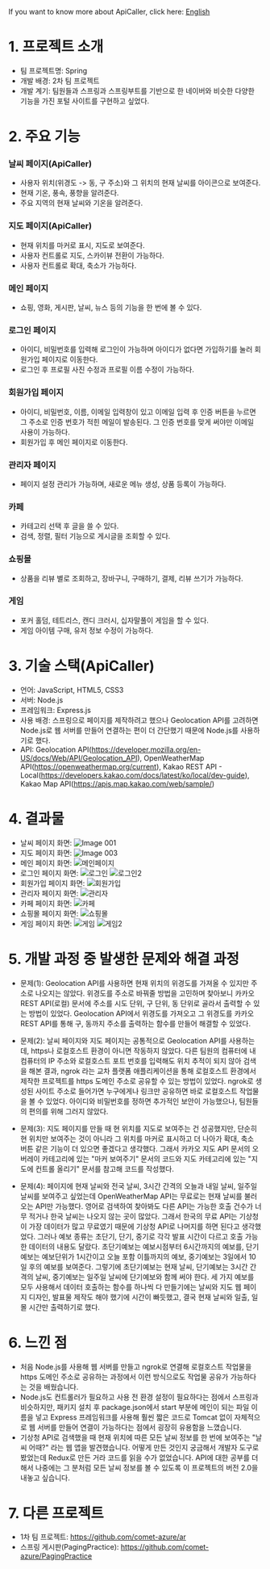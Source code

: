 If you want to know more about ApiCaller, click here: <a href="README-EN.md">English</a>

# 1. 프로젝트 소개
- 팀 프로젝트명: Spring
- 개발 배경: 2차 팀 프로젝트
- 개발 계기: 팀원들과 스프링과 스프링부트를 기반으로 한 네이버와 비슷한 다양한 기능을 가진 포털 사이트를 구현하고 싶었다.

# 2. 주요 기능
### 날씨 페이지(ApiCaller)
- 사용자 위치(위경도 -> 동, 구 주소)와 그 위치의 현재 날씨를 아이콘으로 보여준다.
- 현재 기온, 풍속, 풍향을 알려준다.
- 주요 지역의 현재 날씨와 기온을 알려준다.

### 지도 페이지(ApiCaller)
- 현재 위치를 마커로 표시, 지도로 보여준다.
- 사용자 컨트롤로 지도, 스카이뷰 전환이 가능하다.
- 사용자 컨트롤로 확대, 축소가 가능하다.

### 메인 페이지
- 쇼핑, 영화, 게시판, 날씨, 뉴스 등의 기능을 한 번에 볼 수 있다.

### 로그인 페이지
- 아이디, 비밀번호를 입력해 로그인이 가능하며 아이디가 없다면 가입하기를 눌러 회원가입 페이지로 이동한다.
- 로그인 후 프로필 사진 수정과 프로필 이름 수정이 가능하다.

### 회원가입 페이지
- 아이디, 비밀번호, 이름, 이메일 입력창이 있고 이메일 입력 후 인증 버튼을 누르면 그 주소로 인증 번호가 적힌 메일이 발송된다. 그 인증 번호를 맞게 써야만 이메일 사용이 가능하다.
- 회원가입 후 메인 페이지로 이동한다.

### 관리자 페이지
- 페이지 설정 관리가 가능하며, 새로운 메뉴 생성, 상품 등록이 가능하다.

### 카페
- 카테고리 선택 후 글을 쓸 수 있다.
- 검색, 정렬, 필터 기능으로 게시글을 조회할 수 있다.

### 쇼핑몰
- 상품을 리뷰 별로 조회하고, 장바구니, 구매하기, 결제, 리뷰 쓰기가 가능하다.

### 게임
- 포커 홀덤, 테트리스, 캔디 크러시, 십자말풀이 게임을 할 수 있다.
- 게임 아이템 구매, 유저 정보 수정이 가능하다.

# 3. 기술 스택(ApiCaller)
- 언어: JavaScript, HTML5, CSS3
- 서버: Node.js
- 프레임워크: Express.js
- 사용 배경: 스프링으로 페이지를 제작하려고 했으나 Geolocation API를 고려하면 Node.js로 웹 서버를 만들어 연결하는 편이 더 간단했기 때문에 Node.js를 사용하기로 했다.
- API: Geolocation API(https://developer.mozilla.org/en-US/docs/Web/API/Geolocation_API), OpenWeatherMap API(https://openweathermap.org/current), Kakao REST API - Local(https://developers.kakao.com/docs/latest/ko/local/dev-guide), Kakao Map API(https://apis.map.kakao.com/web/sample/)

# 4. 결과물
- 날씨 페이지 화면:
  ![Image 001](https://github.com/comet-azure/ApiCaller/assets/50683606/a407a306-8e39-4aef-8516-74d72c88c9f8)
- 지도 페이지 화면:
  ![Image 003](https://github.com/comet-azure/ApiCaller/assets/50683606/a8646ca6-93a0-4f2b-919f-5900c30477db)
- 메인 페이지 화면:
  ![메인페이지](https://github.com/comet-azure/ApiCaller/assets/50683606/378262ab-bb48-47d7-8744-83b51faa28e2)
- 로그인 페이지 화면:
  ![로그인](https://github.com/comet-azure/ApiCaller/assets/50683606/1254ff79-3a3e-40e4-86ed-c17defc5611f)
  ![로그인2](https://github.com/comet-azure/ApiCaller/assets/50683606/8de8f5c0-56a8-431d-a27e-e7edc0376da1)
- 회원가입 페이지 화면:
  ![회원가입](https://github.com/comet-azure/ApiCaller/assets/50683606/5f4a026e-bdd3-46fe-affe-62e441654fcc)
- 관리자 페이지 화면:
  ![관리자](https://github.com/comet-azure/ApiCaller/assets/50683606/d5fe169a-7b61-4fd9-aae9-f23590da7044)
- 카페 페이지 화면:
  ![카페](https://github.com/comet-azure/ApiCaller/assets/50683606/ab6a1257-3262-4720-972a-4d34a9cd8002)
- 쇼핑몰 페이지 화면:
  ![쇼핑몰](https://github.com/comet-azure/ApiCaller/assets/50683606/ddbd7269-2a55-4307-a45a-59d8191fd212)
- 게임 페이지 화면:
  ![게임](https://github.com/comet-azure/ApiCaller/assets/50683606/3caacb47-6873-45b8-b8b3-17585447a05d)
  ![게임2](https://github.com/comet-azure/ApiCaller/assets/50683606/751f903d-f958-492a-a426-16095bec7675)


# 5. 개발 과정 중 발생한 문제와 해결 과정
- 문제(1): Geolocation API를 사용하면 현재 위치의 위경도를 가져올 수 있지만 주소로 나오지는 않았다.
  위경도를 주소로 바꿔줄 방법을 고민하며 찾아보니 카카오 REST API(로컬) 문서에 주소를 시도 단위, 구 단위, 동 단위로 골라서 출력할 수 있는 방법이 있었다.
  Geolocation API에서 위경도를 가져오고 그 위경도를 카카오 REST API를 통해 구, 동까지 주소를 출력하는 함수를 만들어 해결할 수 있었다.
  
- 문제(2): 날씨 페이지와 지도 페이지는 공통적으로 Geolocation API를 사용하는데, https나 로컬호스트 환경이 아니면 작동하지 않았다.
  다른 팀원의 컴퓨터에 내 컴퓨터의 IP 주소와 로컬호스트 포트 번호를 입력해도 위치 추적이 되지 않아 검색을 해본 결과, ngrok 라는 교차 플랫폼 애플리케이션을 통해 로컬호스트 환경에서 제작한 프로젝트를 https 도메인 주소로 공유할 수 있는 방법이 있었다.
  ngrok로 생성된 사이트 주소로 들어가면 누구에게나 링크만 공유하면 바로 로컬호스트 작업물을 볼 수 있었다. 아이디와 비밀번호를 정하면 추가적인 보안이 가능했으나, 팀원들의 편의를 위해 그러지 않았다.

- 문제(3): 지도 페이지를 만들 때 현 위치를 지도로 보여주는 건 성공했지만, 단순히 현 위치만 보여주는 것이 아니라 그 위치를 마커로 표시하고 더 나아가 확대, 축소 버튼 같은 기능이 더 있으면 좋겠다고 생각했다.
  그래서 카카오 지도 API 문서의 오버레이 카테고리에 있는 "마커 보여주기" 문서의 코드와 지도 카테고리에 있는 "지도에 컨트롤 올리기" 문서를 참고해 코드를 작성했다.

- 문제(4): 페이지에 현재 날씨와 전국 날씨, 3시간 간격의 오늘과 내일 날씨, 일주일 날씨를 보여주고 싶었는데 OpenWeatherMap API는 무료로는 현재 날씨를 불러오는 API만 가능했다.
  영어로 검색하여 찾아봐도 다른 API는 가능한 호출 건수가 너무 적거나 한국 날씨는 나오지 않는 곳이 많았다. 그래서 한국의 무료 API는 기상청이 가장 데이터가 많고 무료였기 때문에 기상청 API로 나머지를 하면 된다고 생각했었다.
  그러나 예보 종류는 초단기, 단기, 중기로 각각 발표 시간이 다르고 호출 가능한 데이터의 내용도 달랐다.
  초단기예보는 예보시점부터 6시간까지의 예보를, 단기예보는 예보단위가 1시간이고 오늘 포함 이틀까지의 예보, 중기예보는 3일에서 10일 후의 예보를 보여준다.
  그렇기에 초단기예보는 현재 날씨, 단기예보는 3시간 간격의 날씨, 중기예보는 일주일 날씨에 단기예보와 함께 써야 한다.
  세 가지 예보를 모두 사용해서 데이터 호출하는 함수를 하나씩 다 만들기에는 날씨와 지도 웹 페이지 디자인, 발표물 제작도 해야 했기에 시간이 빠듯했고, 결국 현재 날씨와 일출, 일몰 시간만 출력하기로 했다.

# 6. 느낀 점
- 처음 Node.js를 사용해 웹 서버를 만들고 ngrok로 연결해 로컬호스트 작업물을 https 도메인 주소로 공유하는 과정에서 이런 방식으로도 작업물 공유가 가능하다는 것을 배웠습니다.
- Node.js도 컨트롤러가 필요하고 사용 전 환경 설정이 필요하다는 점에서 스프링과 비슷하지만, 패키지 설치 후 package.json에서 start 부분에 메인이 되는 파일 이름을 넣고 Express 프레임워크를 사용해 훨씬 짧은 코드로 Tomcat 없이 자체적으로 웹 서버를 만들어 연결이 가능하다는 점에서 굉장히 유용함을 느꼈습니다.
- 기상청 API로 검색했을 때 현재 위치에 따른 모든 날씨 정보를 한 번에 보여주는 "날씨 어때?" 라는 웹 앱을 발견했습니다. 어떻게 만든 것인지 궁금해서 개발자 도구로 봤었는데 Redux로 만든 거라 코드를 읽을 수가 없었습니다. API에 대한 공부를 더 해서 나중에는 그 분처럼 모든 날씨 정보를 볼 수 있도록 이 프로젝트의 버전 2.0을 내놓고 싶습니다.

# 7. 다른 프로젝트
- 1차 팀 프로젝트: https://github.com/comet-azure/ar
- 스프링 게시판(PagingPractice): https://github.com/comet-azure/PagingPractice
